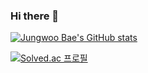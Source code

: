 ### Hi there 👋

<!--
**wjddn2165/wjddn2165** is a ✨ _special_ ✨ repository because its `README.md` (this file) appears on your GitHub profile.

Here are some ideas to get you started:

- 🔭 I’m currently working on ...
- 🌱 I’m currently learning ...
- 👯 I’m looking to collaborate on ...
- 🤔 I’m looking for help with ...
- 💬 Ask me about ...
- 📫 How to reach me: ...
- 😄 Pronouns: ...
- ⚡ Fun fact: ...
-->



<!-- [![Top Langs](https://github-readme-stats.vercel.app/api/top-langs/?username=wjddn2165&layout=compact)](https://github.com/wjddn2165/github-readme-stats)
 -->
 
[![Jungwoo Bae's GitHub stats](https://github-readme-stats.vercel.app/api?username=wjddn2165&theme=dark)](https://github.com/wjddn2165/github-readme-stats)

[![Solved.ac
프로필](http://mazassumnida.wtf/api/v2/generate_badge?boj=wjddn2165)](https://solved.ac/{handle})
